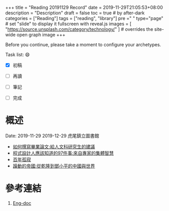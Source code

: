 +++
title = "Reading 20191129 Record"
date = 2019-11-29T21:05:53+08:00
description = "Description"
draft = false
toc = true  # by after-dark
categories = ["Reading"]
tags = ["reading", "library"]
pre ="<i class='fa fa-file'></i> "
type="page" # set "slide" to display it fullscreen with reveal.js
images = [
  "https://source.unsplash.com/category/technology/"
] # overrides the site-wide open graph image
+++

Before you continue, please take a moment to configure your archetypes.


<!--more-->

Task list: :smile:

- [x] 初稿
- [ ] 再讀
- [ ] 筆記
- [ ] 完成


# 概述
    
Date: 2019-11-29 2019-12-29  虎尾鎮立圖書館

* [如何撰寫畢業論文:給人文科研究生的建議](http://library.ylccb.gov.tw/bookDetail.do?id=575613)
* [程式設計人應該知道的97件事:來自專家的集體智慧](http://library.ylccb.gov.tw/bookDetail.do?id=442458)
* [百年孤寂](http://library.ylccb.gov.tw/bookDetail.do?id=536373)
* [躁動的帝國:從乾隆到鄧小平的中國與世界](http://library.ylccb.gov.tw/bookDetail.do?id=398993)


# 參考連結

1. [Eng-doc](http://daringfireball.net/projects/markdown/syntax)


[google]: https://www.google.com "Search Engine"
